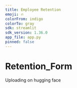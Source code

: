 ```yaml
---
title: Employee Retention
emoji: 🔥
colorFrom: indigo
colorTo: gray
sdk: streamlit
sdk_version: 1.36.0
app_file: app.py
pinned: false
---
```


# Retention_Form
Uploading on hugging face 
